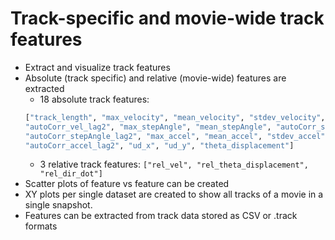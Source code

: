 # Track-specific and movie-wide track features
- Extract and visualize track features
- Absolute (track specific) and relative (movie-wide) features are extracted
     - 18 absolute track features:
     ```python
     ["track_length", "max_velocity", "mean_velocity", "stdev_velocity", "autoCorr_vel_lag1", 
     "autoCorr_vel_lag2", "max_stepAngle", "mean_stepAngle", "autoCorr_stepAngle_lag1", 
     "autoCorr_stepAngle_lag2", "max_accel", "mean_accel", "stdev_accel", "autoCorr_accel_lag1", 
     "autoCorr_accel_lag2", "ud_x", "ud_y", "theta_displacement"]
    ```
    - 3 relative track features: `["rel_vel", "rel_theta_displacement", "rel_dir_dot"]`
- Scatter plots of feature vs feature can be created
- XY plots per single dataset are created to show all tracks of a movie in a single snapshot.
- Features can be extracted from track data stored as CSV or .track formats
